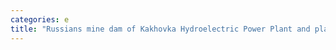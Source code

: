 ```yaml
---
categories: e
title: "Russians mine dam of Kakhovka Hydroelectric Power Plant and plan historic catastrophe  Zelenskyy"
---
```

